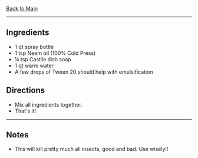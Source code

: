 [Back to Main](/README.md)

---
## Ingredients

- 1 qt spray bottle
- 1 tsp Neem oil (100% Cold Press)
- ¼ tsp Castile dish soap
- 1 qt warm water
- A few drops of Tween 20 should help with emulsification

## Directions

- Mix all ingredients together.
- That's it!

---
## Notes

- This will kill pretty much all insects, good and bad.  Use wisely!!